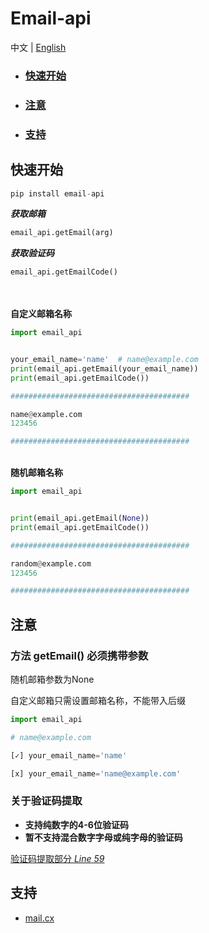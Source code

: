 # Email-api


中文 | [English](README_en.md)


- ### [快速开始](#快速开始)

- ### [注意](#注意)
- ### [支持](#支持)


## 快速开始

```python
pip install email-api
```


***获取邮箱***
```python
email_api.getEmail(arg)
```
***获取验证码***
```python
email_api.getEmailCode()
```

\
\
**自定义邮箱名称**
```python
import email_api


your_email_name='name'  # name@example.com
print(email_api.getEmail(your_email_name))
print(email_api.getEmailCode())

########################################

name@example.com
123456

########################################
```

\
**随机邮箱名称**
```python
import email_api


print(email_api.getEmail(None))
print(email_api.getEmailCode())

########################################

random@example.com
123456

########################################
```


## 注意
### 方法 getEmail() 必须携带参数
随机邮箱参数为None

自定义邮箱只需设置邮箱名称，不能带入后缀

```python
import email_api

# name@example.com

[✓] your_email_name='name' 

[x] your_email_name='name@example.com'
```

### 关于验证码提取
* **支持纯数字的4-6位验证码**
* **暂不支持混合数字字母或纯字母的验证码**

[验证码提取部分 *Line 59* ](email_api/emailapi.py/) 

## 支持
* [mail.cx](https://mail.cx/#/)


